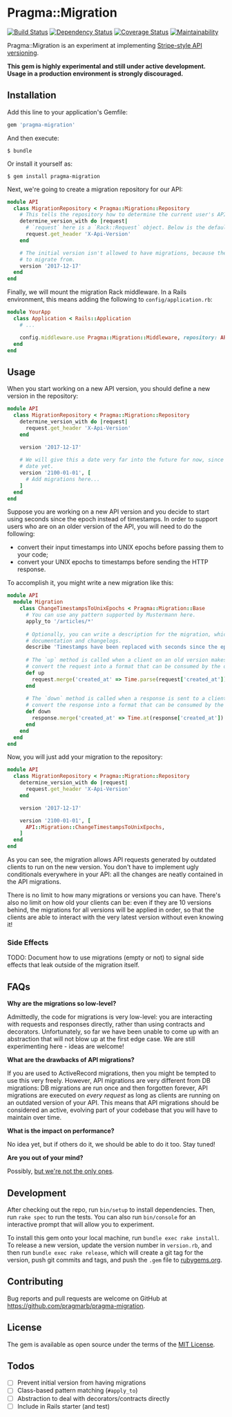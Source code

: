 # Pragma::Migration

[![Build Status](https://travis-ci.org/pragmarb/pragma-migration.svg?branch=master)](https://travis-ci.org/pragmarb/pragma-migration)
[![Dependency Status](https://gemnasium.com/badges/github.com/pragmarb/pragma-migration.svg)](https://gemnasium.com/github.com/pragmarb/pragma-migration)
[![Coverage Status](https://coveralls.io/repos/github/pragmarb/pragma-migration/badge.svg?branch=master)](https://coveralls.io/github/pragmarb/pragma-migration?branch=master)
[![Maintainability](https://api.codeclimate.com/v1/badges/e51e8d7489eb72ab97ba/maintainability)](https://codeclimate.com/github/pragmarb/pragma-migration/maintainability)

Pragma::Migration is an experiment at implementing [Stripe-style API versioning](https://stripe.com/blog/api-versioning).

**This gem is highly experimental and still under active development. Usage in a production environment is strongly discouraged.**

## Installation

Add this line to your application's Gemfile:

```ruby
gem 'pragma-migration'
```

And then execute:

    $ bundle

Or install it yourself as:

    $ gem install pragma-migration

Next, we're going to create a migration repository for our API:

```ruby
module API
  class MigrationRepository < Pragma::Migration::Repository
    # This tells the repository how to determine the current user's API version.
    determine_version_with do |request|
      # `request` here is a `Rack::Request` object. Below is the default implementation.
      request.get_header 'X-Api-Version'
    end

    # The initial version isn't allowed to have migrations, because there is nothing
    # to migrate from.
    version '2017-12-17'
  end
end
```

Finally, we will mount the migration Rack middleware. In a Rails environment, this means adding the
following to `config/application.rb`:

```ruby
module YourApp
  class Application < Rails::Application
    # ...

    config.middleware.use Pragma::Migration::Middleware, repository: API::MigrationRepository
  end
end
```

## Usage

When you start working on a new API version, you should define a new version in the repository:

```ruby
module API
  class MigrationRepository < Pragma::Migration::Repository
    determine_version_with do |request|
      request.get_header 'X-Api-Version'
    end

    version '2017-12-17'
    
    # We will give this a date very far into the future for now, since we don't know the release
    # date yet. 
    version '2100-01-01', [
      # Add migrations here...
    ]
  end
end
```

Suppose you are working on a new API version and you decide to start using seconds since the epoch 
instead of timestamps. In order to support users who are on an older version of the API, you will
need to do the following:

- convert their input timestamps into UNIX epochs before passing them to your code;
- convert your UNIX epochs to timestamps before sending the HTTP response.

To accomplish it, you might write a new migration like this:

```ruby
module API
  module Migration
    class ChangeTimestampsToUnixEpochs < Pragma::Migration::Base
      # You can use any pattern supported by Mustermann here.
      apply_to '/articles/*'
      
      # Optionally, you can write a description for the migration, which you can use for
      # documentation and changelogs.
      describe 'Timestamps have been replaced with seconds since the epoch in the Articles API.' 
      
      # The `up` method is called when a client on an old version makes a request, and should
      # convert the request into a format that can be consumed by the operation.
      def up
        request.merge('created_at' => Time.parse(request['created_at']).to_i)
      end
      
      # The `down` method is called when a response is sent to a client on an old version, and
      # convert the response into a format that can be consumed by the client.
      def down
        response.merge('created_at' => Time.at(response['created_at']).iso8601)
      end
    end
  end
end
```

Now, you will just add your migration to the repository:

```ruby
module API
  class MigrationRepository < Pragma::Migration::Repository
    determine_version_with do |request|
      request.get_header 'X-Api-Version'
    end

    version '2017-12-17'

    version '2100-01-01', [
      API::Migration::ChangeTimestampsToUnixEpochs,
    ]
  end
end
```

As you can see, the migration allows API requests generated by outdated clients to run on the new
version. You don't have to implement ugly conditionals everywhere in your API: all the changes are
neatly contained in the API migrations.

There is no limit to how many migrations or versions you can have. There's also no limit on how old 
your clients can be: even if they are 10 versions behind, the migrations for all versions will be 
applied in order, so that the clients are able to interact with the very latest version without even 
knowing it!

### Side Effects

TODO: Document how to use migrations (empty or not) to signal side effects that leak outside of the
migration itself.

## FAQs

**Why are the migrations so low-level?**

Admittedly, the code for migrations is very low-level: you are interacting with requests and 
responses directly, rather than using contracts and decorators. Unfortunately, so far we have been 
unable to come up with an abstraction that will not blow up at the first edge case. We are still 
experimenting here - ideas are welcome! 

**What are the drawbacks of API migrations?**

If you are used to ActiveRecord migrations, then you might be tempted to use this very freely.
However, API migrations are very different from DB migrations: DB migrations are run once and then
forgotten forever, API migrations are executed on _every request_ as long as clients are running on
an outdated version of your API. This means that API migrations should be considered an active,
evolving part of your codebase that you will have to maintain over time.

**What is the impact on performance?**

No idea yet, but if others do it, we should be able to do it too. Stay tuned!

**Are you out of your mind?**

Possibly, [but we're not the only ones](https://stripe.com/blog/api-versioning).

## Development

After checking out the repo, run `bin/setup` to install dependencies. Then, run `rake spec` to run 
the tests. You can also run `bin/console` for an interactive prompt that will allow you to 
experiment.

To install this gem onto your local machine, run `bundle exec rake install`. To release a new 
version, update the version number in `version.rb`, and then run `bundle exec rake release`, which 
will create a git tag for the version, push git commits and tags, and push the `.gem` file to 
[rubygems.org](https://rubygems.org).

## Contributing

Bug reports and pull requests are welcome on GitHub at https://github.com/pragmarb/pragma-migration.

## License

The gem is available as open source under the terms of the [MIT License](http://opensource.org/licenses/MIT).

## Todos

- [ ] Prevent initial version from having migrations
- [ ] Class-based pattern matching (`#apply_to`)
- [ ] Abstraction to deal with decorators/contracts directly
- [ ] Include in Rails starter (and test)
